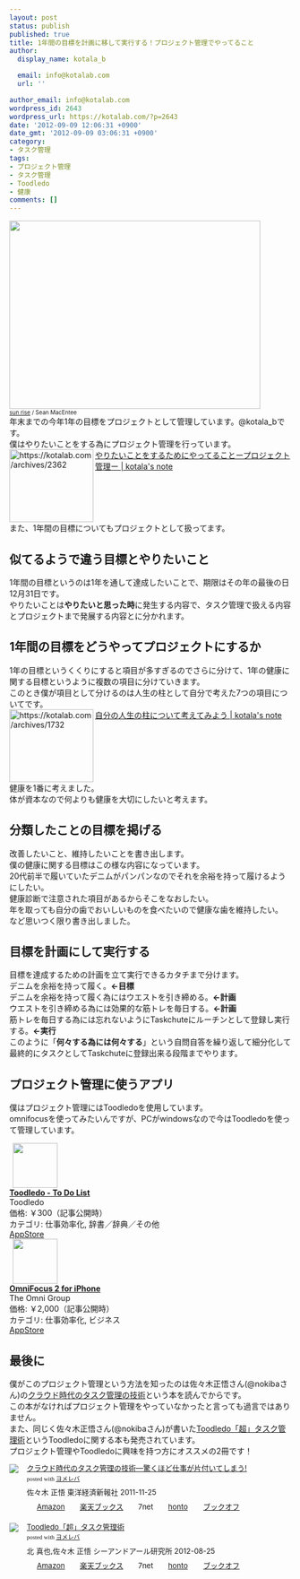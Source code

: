 ```yaml
---
layout: post
status: publish
published: true
title: 1年間の目標を計画に移して実行する！プロジェクト管理でやってること
author:
  display_name: kotala_b

  email: info@kotalab.com
  url: ''

author_email: info@kotalab.com
wordpress_id: 2643
wordpress_url: https://kotalab.com/?p=2643
date: '2012-09-09 12:06:31 +0900'
date_gmt: '2012-09-09 03:06:31 +0900'
category:
- タスク管理
tags:
- プロジェクト管理
- タスク管理
- Toodledo
- 健康
comments: []
---
```

<p><a href="https://kotalab.com/wp-content/uploads/project_120909.jpg" target="_blank"><img src="https://kotalab.com/wp-content/uploads/project_120909.jpg" alt="" title="project_120909" width="448" height="336" class="alignnone size-full wp-image-2654" /></a><br />
<span style="font-size:10px;"><a href="https://www.flickr.com/photos/smemon/5796748733/" target="_blank">sun rise</a> / Sean MacEntee</span><br />
年末までの今年1年の目標をプロジェクトとして管理しています。@kotala_bです。<br />
僕はやりたいことをする為にプロジェクト管理を行っています。<br />
<a href="https://kotalab.com/want-to-do-project-management" target="_blank"><img src="https://capture.heartrails.com/150x130?https://kotalab.com/project-management2" alt="https://kotalab.com/archives/2362" width="150" height="130" align="left" /></a><a href="https://kotalab.com/want-to-do-project-management" target="_blank">やりたいことをするためにやってることープロジェクト管理ー | kotala's note</a><br style="clear:both;" />また、1年間の目標についてもプロジェクトとして扱ってます。<br />
</p>
<!--more-->
<h2>似てるようで違う目標とやりたいこと</h2>
<p>1年間の目標というのは1年を通して達成したいことで、期限はその年の最後の日12月31日です。<br />
やりたいことは<strong>やりたいと思った時</strong>に発生する内容で、タスク管理で扱える内容とプロジェクトまで発展する内容とに分かれます。</p>
<h2>1年間の目標をどうやってプロジェクトにするか</h2>
<p>1年の目標というくくりにすると項目が多すぎるのでさらに分けて、1年の健康に関する目標というように複数の項目に分けていきます。<br />
このとき僕が項目として分けるのは人生の柱として自分で考えた7つの項目についてです。<br />
<a href="https://kotalab.com/life-plan" target="_blank"><img src="https://capture.heartrails.com/150x130?https://kotalab.com/life-plan" alt="https://kotalab.com/archives/1732" width="150" height="130" align="left" /></a><a href="https://kotalab.com/life-plan" target="_blank">自分の人生の柱について考えてみよう | kotala's note</a><br style="clear:both;" />健康を1番に考えました。<br />
体が資本なので何よりも健康を大切にしたいと考えます。</p>
<h2>分類したことの目標を掲げる</h2>
<p>改善したいこと、維持したいことを書き出します。<br />
僕の健康に関する目標はこの様な内容になっています。<br />
20代前半で履いていたデニムがパンパンなのでそれを余裕を持って履けるようにしたい。<br />
健康診断で注意された項目があるからそこをなおしたい。<br />
年を取っても自分の歯でおいしいものを食べたいので健康な歯を維持したい。<br />
など思いつく限り書き出しました。</p>
<h2>目標を計画にして実行する</h2>
<p>目標を達成するための計画を立て実行できるカタチまで分けます。<br />
デニムを余裕を持って履く。<strong>&larr;目標</strong><br />
デニムを余裕を持って履く為にはウエストを引き締める。<strong>&larr;計画</strong><br />
ウエストを引き締める為には効果的な筋トレを毎日する。<strong>&larr;計画</strong><br />
筋トレを毎日する為には忘れないようにTaskchuteにルーチンとして登録し実行する。<strong>&larr;実行</strong><br />
このように「<strong>何々する為には何々する</strong>」という自問自答を繰り返して細分化して最終的にタスクとしてTaskchuteに登録出来る段階までやります。</p>
<h2>プロジェクト管理に使うアプリ</h2>
<p>僕はプロジェクト管理にはToodledoを使用しています。<br />
omnifocusを使ってみたいんですが、PCがwindowsなので今はToodledoを使って管理しています。</p>
<div class="applink">
<div class="applinkimg"><a href="https://itunes.apple.com/jp/app/toodledo-to-do-list/id292755387?mt=8&uo=4&at=10l4yU" rel="nofollow" target="_blank"><img hspace="6" src="http://a598.phobos.apple.com/us/r30/Purple4/v4/11/bb/f4/11bbf46b-5fed-9b36-dd6a-5a27acc9f79f/mzl.ozhmjjdz.png" width="80" /></a></div>
<div class="applinktext">
<div class="applinktitle"><strong><a href="https://itunes.apple.com/jp/app/toodledo-to-do-list/id292755387?mt=8&uo=4&at=10l4yU" rel="nofollow" target="_blank">Toodledo - To Do List</a></strong></div>
<div class="applinkinfo">Toodledo</div>
<div class="applinkinfo">価格: ￥300（記事公開時）</div>
<div class="applinkinfo">カテゴリ: 仕事効率化, 辞書／辞典／その他</div>
</div>
<div class="clear"></div>
<div class="appstorelink"><a href="https://itunes.apple.com/jp/app/toodledo-to-do-list/id292755387?mt=8&uo=4&at=10l4yU" rel="nofollow" target="_blank">AppStore</a></div>
</div>
<div class="applink">
<div class="applinkimg"><a href="https://itunes.apple.com/jp/app/omnifocus-2-for-iphone/id690305341?mt=8&uo=4&at=10l4yU" rel="nofollow" target="_blank"><img hspace="6" src="http://a1060.phobos.apple.com/us/r30/Purple/v4/01/2f/47/012f4721-4ac7-83b1-e2b3-e2c61fc2ac56/mzl.thhoqixx.png" width="80" /></a></div>
<div class="applinktext">
<div class="applinktitle"><strong><a href="https://itunes.apple.com/jp/app/omnifocus-2-for-iphone/id690305341?mt=8&uo=4&at=10l4yU" rel="nofollow" target="_blank">OmniFocus 2 for iPhone</a></strong></div>
<div class="applinkinfo">The Omni Group</div>
<div class="applinkinfo">価格: ￥2,000（記事公開時）</div>
<div class="applinkinfo">カテゴリ: 仕事効率化, ビジネス</div>
</div>
<div class="clear"></div>
<div class="appstorelink"><a href="https://itunes.apple.com/jp/app/omnifocus-2-for-iphone/id690305341?mt=8&uo=4&at=10l4yU" rel="nofollow" target="_blank">AppStore</a></div>
</div>
<h2>最後に</h2>
<p>僕がこのプロジェクト管理という方法を知ったのは佐々木正悟さん(@nokibaさん)の<a href="https://www.amazon.co.jp/exec/obidos/asin/4492580948/same-22/" rel="nofollow" name="booklink" target="_blank">クラウド時代のタスク管理の技術</a>という本を読んでからです。<br />
この本がなければプロジェクト管理をやっていなかったと言っても過言ではありません。<br />
また、同じく佐々木正悟さん(@nokibaさん)が書いた<a href="https://www.amazon.co.jp/exec/obidos/asin/4863541112/same-22/" rel="nofollow" name="booklink" target="_blank">Toodledo「超」タスク管理術</a>というToodledoに関する本も発売されています。<br />
プロジェクト管理やToodledoに興味を持つ方にオススメの2冊です！</p>
<div class="booklink-box" style="text-align:left;padding-bottom:20px;font-size:small;/zoom: 1;overflow: hidden;">
<div class="booklink-image" style="float:left;margin:0 15px 10px 0;"><a href="https://www.amazon.co.jp/exec/obidos/asin/4492580948/same-22/" name="booklink" rel="nofollow" target="_blank"><img src="https://images-fe.ssl-images-amazon.com/images/I/41Uk63c9VWL._SL160_.jpg" style="border: none;" /></a></div>
<div class="booklink-info" style="line-height:120%;/zoom: 1;overflow: hidden;">
<div class="booklink-name" style="margin-bottom:10px;line-height:120%"><a href="https://www.amazon.co.jp/exec/obidos/asin/4492580948/same-22/" rel="nofollow" name="booklink" target="_blank">クラウド時代のタスク管理の技術―驚くほど仕事が片付いてしまう!</a>
<div class="booklink-powered-date" style="font-size:8pt;margin-top:5px;font-family:verdana;line-height:120%">posted with <a href="https://yomereba.com" target="_blank">ヨメレバ</a></div>
</div>
<div class="booklink-detail" style="margin-bottom:5px;">佐々木 正悟 東洋経済新報社 2011-11-25    </div>
<div class="booklink-link2" style="margin-top:10px;">
<div class="shoplinkamazon" style="display:inline;margin-right:5px;background: url('https://img.yomereba.com/tam_y.gif') 0 0 no-repeat;padding: 2px 0 2px 18px;white-space: nowrap;"><a href="https://www.amazon.co.jp/exec/obidos/asin/4492580948/same-22/" rel="nofollow" target="_blank" title="アマゾン" >Amazon</a></div>
<div class="shoplinkrakuten" style="display:inline;margin-right:5px;background: url('https://img.yomereba.com/tam_y.gif') 0 -50px no-repeat;padding: 2px 0 2px 18px;white-space: nowrap;"><a href="https://hb.afl.rakuten.co.jp/hgc/0fa7afc8.bbfc196a.0fa7afc9.d56c38f1/?pc=http%3A%2F%2Fbooks.rakuten.co.jp%2Frb%2F11380563%2F%3Fscid%3Daf_ich_link_urltxt%26m%3Dhttp%3A%2F%2Fm.rakuten.co.jp%2Fev%2Fbook%2F" rel="nofollow" target="_blank" title="楽天ブックス" >楽天ブックス</a></div>
<div class="shoplinkseven" style="display:inline;margin-right:5px;background: url('https://img.yomereba.com/tam_y.gif') 0 -100px no-repeat;padding: 2px 0 2px 18px;white-space: nowrap;"><span class="removed_link" title="click.linksynergy.com/fs-bin/click?id=d2yYUp776R4&amp;subid=&amp;offerid=197738.1&amp;type=10&amp;tmpid=1787&amp;RD_PARM1=http%253A%252F%252Fwww.7netshopping.jp%252Fbooks%252Fsearch_result%252F%253Fctgy%253Dbooks%2526code%253D4492580948">7net</span></div>
<div class="shoplinkbk1" style="display:inline;margin-right:5px;background: url('https://img.yomereba.com/tam_y.gif') 0 -150px no-repeat;padding: 2px 0 2px 18px;white-space: nowrap;"><a href="https://ck.jp.ap.valuecommerce.com/servlet/referral?sid=2967684&pid=881104827&vc_url=http%3A%2F%2Fhonto.jp%2Fnetstore%2Fsearch_021_104492580948.html%3Fsrchf%3D1%26srchGnrNm%3D1" target="_blank" title="bk1" >honto<img src="http://ad.jp.ap.valuecommerce.com/servlet/gifbanner?sid=2967684&pid=881104827" height="1" width="1" border="0"></a></div>
<div class="shoplinkbookoff" style="display:inline;margin-right:5px;background: url('https://img.yomereba.com/tam_y.gif') 0 -200px no-repeat;padding: 2px 0 2px 18px;white-space: nowrap;"><a href="https://click.linksynergy.com/fs-bin/click?id=d2yYUp776R4&subid=&offerid=169505.1&type=10&tmpid=3677&RD_PARM1=http%253A%252F%252Fwww.bookoffonline.co.jp%252Fdisplay%252FL001%252Cbg%253D12%252Cq%253D9784492580943" rel="nofollow" target="_blank" title="ブックオフオンライン" >ブックオフ</a></div>
</div>
</div>
<div class="booklink-footer" style="clear: left"></div>
</div>
<div class="booklink-box" style="text-align:left;padding-bottom:20px;font-size:small;/zoom: 1;overflow: hidden;">
<div class="booklink-image" style="float:left;margin:0 15px 10px 0;"><a href="https://www.amazon.co.jp/exec/obidos/asin/4863541112/same-22/" name="booklink" rel="nofollow" target="_blank"><img src="https://images-fe.ssl-images-amazon.com/images/I/51ul5aFvXpL._SL160_.jpg" style="border: none;" /></a></div>
<div class="booklink-info" style="line-height:120%;/zoom: 1;overflow: hidden;">
<div class="booklink-name" style="margin-bottom:10px;line-height:120%"><a href="https://www.amazon.co.jp/exec/obidos/asin/4863541112/same-22/" rel="nofollow" name="booklink" target="_blank">Toodledo「超」タスク管理術</a>
<div class="booklink-powered-date" style="font-size:8pt;margin-top:5px;font-family:verdana;line-height:120%">posted with <a href="https://yomereba.com" target="_blank">ヨメレバ</a></div>
</div>
<div class="booklink-detail" style="margin-bottom:5px;">北 真也,佐々木 正悟 シーアンドアール研究所 2012-08-25    </div>
<div class="booklink-link2" style="margin-top:10px;">
<div class="shoplinkamazon" style="display:inline;margin-right:5px;background: url('https://img.yomereba.com/tam_y.gif') 0 0 no-repeat;padding: 2px 0 2px 18px;white-space: nowrap;"><a href="https://www.amazon.co.jp/exec/obidos/asin/4863541112/same-22/" rel="nofollow" target="_blank" title="アマゾン" >Amazon</a></div>
<div class="shoplinkrakuten" style="display:inline;margin-right:5px;background: url('https://img.yomereba.com/tam_y.gif') 0 -50px no-repeat;padding: 2px 0 2px 18px;white-space: nowrap;"><a href="https://hb.afl.rakuten.co.jp/hgc/0fa7afc8.bbfc196a.0fa7afc9.d56c38f1/?pc=http%3A%2F%2Fbooks.rakuten.co.jp%2Frb%2F11778096%2F%3Fscid%3Daf_ich_link_urltxt%26m%3Dhttp%3A%2F%2Fm.rakuten.co.jp%2Fev%2Fbook%2F" rel="nofollow" target="_blank" title="楽天ブックス" >楽天ブックス</a></div>
<div class="shoplinkseven" style="display:inline;margin-right:5px;background: url('https://img.yomereba.com/tam_y.gif') 0 -100px no-repeat;padding: 2px 0 2px 18px;white-space: nowrap;"><span class="removed_link" title="click.linksynergy.com/fs-bin/click?id=d2yYUp776R4&amp;subid=&amp;offerid=197738.1&amp;type=10&amp;tmpid=1787&amp;RD_PARM1=http%253A%252F%252Fwww.7netshopping.jp%252Fbooks%252Fsearch_result%252F%253Fctgy%253Dbooks%2526code%253D4863541112">7net</span></div>
<div class="shoplinkbk1" style="display:inline;margin-right:5px;background: url('https://img.yomereba.com/tam_y.gif') 0 -150px no-repeat;padding: 2px 0 2px 18px;white-space: nowrap;"><a href="https://ck.jp.ap.valuecommerce.com/servlet/referral?sid=2967684&pid=881104827&vc_url=http%3A%2F%2Fhonto.jp%2Fnetstore%2Fsearch_021_104863541112.html%3Fsrchf%3D1%26srchGnrNm%3D1" target="_blank" title="bk1" >honto<img src="http://ad.jp.ap.valuecommerce.com/servlet/gifbanner?sid=2967684&pid=881104827" height="1" width="1" border="0"></a></div>
<div class="shoplinkbookoff" style="display:inline;margin-right:5px;background: url('https://img.yomereba.com/tam_y.gif') 0 -200px no-repeat;padding: 2px 0 2px 18px;white-space: nowrap;"><a href="https://click.linksynergy.com/fs-bin/click?id=d2yYUp776R4&subid=&offerid=169505.1&type=10&tmpid=3677&RD_PARM1=http%253A%252F%252Fwww.bookoffonline.co.jp%252Fdisplay%252FL001%252Cbg%253D12%252Cq%253D9784863541115" rel="nofollow" target="_blank" title="ブックオフオンライン" >ブックオフ</a></div>
</div>
</div>
<div class="booklink-footer" style="clear: left"></div>
</div>
